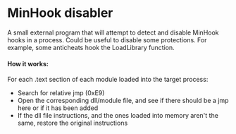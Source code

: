 # MinHook disabler

A small external program that will attempt to detect and disable MinHook hooks in a process.
Could be useful to disable some protections.
For example, some anticheats hook the LoadLibrary function.

#### How it works:
For each .text section of each module loaded into the target process:
- Search for relative jmp (0xE9)
- Open the corresponding dll/module file, and see if there should be a jmp here or if it has been added
- If the dll file instructions, and the ones loaded into memory aren't the same, restore the original instructions
